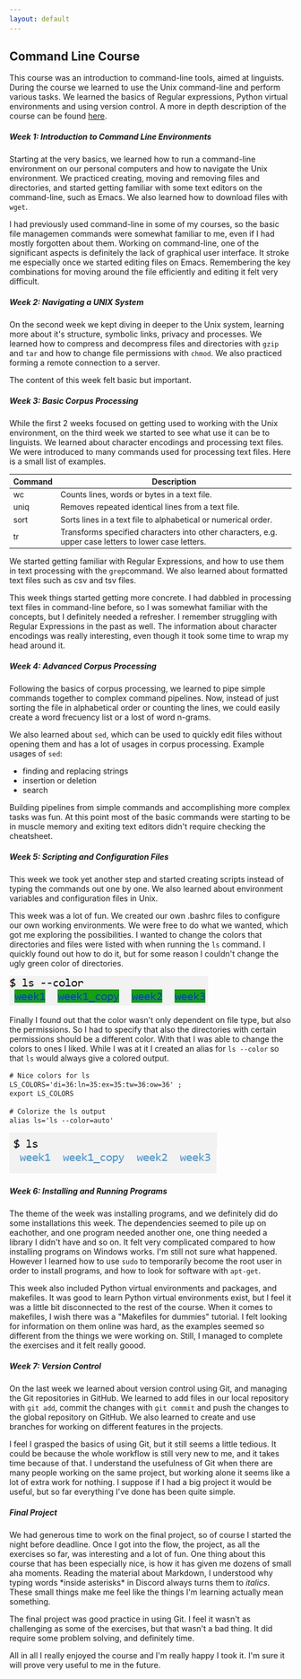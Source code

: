 ```yaml
---
layout: default
---
```

## Command Line Course

This course was an introduction to command-line tools, aimed at linguists. During the course we learned to use the Unix command-line and perform various tasks. We learned the basics of Regular expressions, Python virtual environments and using version control. A more in depth description of the course can be found [here](https://courses.helsinki.fi/fi/KIK-LG219/129824412).

##### Week 1: Introduction to Command Line Environments

Starting at the very basics, we learned how to run a command-line environment on our personal computers and how to navigate the Unix environment. We practiced creating, moving and removing files and directories, and started getting familiar with some text editors on the command-line, such as Emacs. We also learned how to download files with `wget`.

I had previously used command-line in some of my courses, so the basic file managemen commands were somewhat familiar to me, even if I had mostly forgotten about them. Working on command-line, one of the significant aspects is definitely the lack of graphical user interface. It stroke me especially once we started editing files on Emacs. Remembering the key combinations for moving around the file efficiently and editing it felt very difficult.

##### Week 2: Navigating a UNIX System

On the second week we kept diving in deeper to the Unix system, learning more about it's structure, symbolic links, privacy and processes. We learned how to compress and decompress files and directories with `gzip` and `tar` and how to change file permissions with `chmod`. We also practiced forming a remote connection to a server.

The content of this week felt basic but important.

##### Week 3: Basic Corpus Processing

While the first 2 weeks focused on getting used to working with the Unix environment, on the third week we started to see what use it can be to linguists. We learned about character encodings and processing text files. We were introduced to many commands used for processing text files. Here is a small list of examples.

Command | Description
--- | ---
wc | Counts lines, words or bytes in a text file.
uniq | Removes repeated identical lines from a text file.
sort | Sorts lines in a text file to alphabetical or numerical order.
tr | Transforms specified characters into other characters, e.g. upper case letters to lower case letters.

We started getting familiar with Regular Expressions, and how to use them in text processing with the `grep`command. We also learned about formatted text files such as csv and tsv files.

This week things started getting more concrete. I had dabbled in processing text files in command-line before, so I was somewhat familiar with the concepts, but I definitely needed a refresher. I remember struggling with Regular Expressions in the past as well. The information about character encodings was really interesting, even though it took some time to wrap my head around it.

##### Week 4: Advanced Corpus Processing

Following the basics of corpus processing, we learned to pipe simple commands together to complex command pipelines. Now, instead of just sorting the file in alphabetical order or counting the lines, we could easily create a word frecuency list or a lost of word n-grams.

We also learned about `sed`, which can be used to quickly edit files without opening them and has a lot of usages in corpus processing. Example usages of `sed`:
* finding and replacing strings
* insertion or deletion
* search

Building pipelines from simple commands and accomplishing more complex tasks was fun. At this point most of the basic commands were  starting to be in muscle memory and exiting text editors didn't require checking the cheatsheet.

##### Week 5: Scripting and Configuration Files

This week we took yet another step and started creating scripts instead of typing the commands out one by one. We also learned about environment variables and configuration files in Unix.

This week was a lot of fun. We created our own .bashrc files to configure our own working environments. We were free to do what we wanted, which got me exploring the possibilities. I wanted to change the colors that directories and files were listed with when running the `ls` command. I quickly found out how to do it, but for some reason I couldn't change the ugly green color of directories.

![Ugly green directories](assets/images/ls_color.jpg)

Finally I found out that the color wasn't only dependent on file type, but also the permissions. So I had to specify that also the directories with certain permissions should be a different color. With that I was able to change the colors to ones I liked. While I was at it I created an alias for `ls --color` so that `ls` would always give a colored output.

    # Nice colors for ls  
    LS_COLORS='di=36:ln=35:ex=35:tw=36:ow=36' ;  
    export LS_COLORS

    # Colorize the ls output
    alias ls='ls --color=auto'

![Nice blue directories](assets/images/ls_color2.jpg)

##### Week 6: Installing and Running Programs

The theme of the week was installing programs, and we definitely did do some installations this week. The dependencies seemed to pile up on eachother, and one program needed another one, one thing needed a library I didn't have and so on. It felt very complicated compared to how installing programs on Windows works. I'm still not sure what happened. However I learned how to use `sudo` to temporarily become the root user in order to install programs, and how to look for software with `apt-get`.

This week also included Python virtual environments and packages, and makefiles. It was good to learn Python virtual environments exist, but I feel it was a little bit disconnected to the rest of the course. When it comes to makefiles, I wish there was a "Makefiles for dummies" tutorial. I felt looking for information on them online was hard, as the examples seemed so different from the things we were working on. Still, I managed to complete the exercises and it felt really goood.

##### Week 7: Version Control

On the last week we learned about version control using Git, and managing the Git repositories in GitHub. We learned to add files in our local repository with `git add`, commit the changes with `git commit` and push the changes to the global repository on GitHub. We also learned to create and use branches for working on different features in the projects.

I feel I grasped the basics of using Git, but it still seems a little tedious. It could be because the whole workflow is still very new to me, and it takes time because of that. I understand the usefulness of Git when there are many people working on the same project, but working alone it seems like a lot of extra work for nothing. I suppose if I had a big project it would be useful, but so far everything I've done has been quite simple.


##### Final Project

We had generous time to work on the final project, so of course I started the night before deadline. Once I got into the flow, the project, as all the exercises so far, was interesting and a lot of fun. One thing about this course that has been especially nice, is how it has given me dozens of small aha moments. Reading the material about Markdown, I understood why typing words \*inside asterisks\* in Discord always turns them to *italics*. These small things make me feel like the things I'm learning actually mean something.

The final project was good practice in using Git. I feel it wasn't as challenging as some of the exercises, but that wasn't a bad thing. It did require some problem solving, and definitely time. 

All in all I really enjoyed the course and I'm really happy I took it. I'm sure it will prove very useful to me in the future.